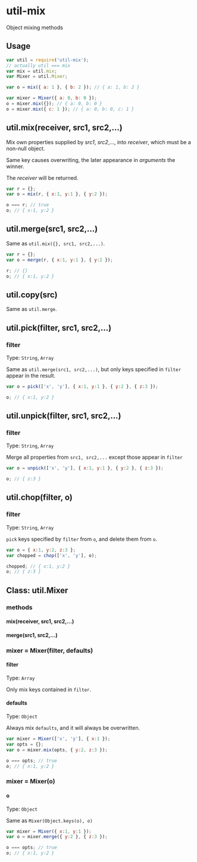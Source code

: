 # util-mix
Object mixing methods

## Usage

```javascript
var util = require('util-mix');
// actually util === mix
var mix = util.mix;
var Mixer = util.Mixer;

var o = mix({ a: 1 }, { b: 2 }); // { a: 1, b: 2 }

var mixer = Mixer({ a: 0, b: 0 });
o = mixer.mix({}); // { a: 0, b: 0 }
o = mixer.mix({ c: 1 }); // { a: 0, b: 0, c: 1 }
```

## util.mix(receiver, src1, src2,...)
Mix own properties supplied by *src1*, *src2*,..., into *receiver*, which must be a non-null object.

Same key causes overwriting, the later appearance in *arguments* the winner.

The *receiver* will be returned.

```javascript
var r = {};
var o = mix(r, { x:1, y:1 }, { y:2 });

o === r; // true
o; // { x:1, y:2 }
```

## util.merge(src1, src2,...)
Same as `util.mix({}, src1, src2,...)`.

```javascript
var r = {};
var o = merge(r, { x:1, y:1 }, { y:2 });

r; // {}
o; // { x:1, y:2 }
```

## util.copy(src)
Same as `util.merge`.

## util.pick(filter, src1, src2,...)

### filter

Type: `String`, `Array`

Same as `util.merge(src1, src2,...)`, but only keys specified in `filter` appear in the result.

```javascript
var o = pick(['x', 'y'], { x:1, y:1 }, { y:2 }, { z:3 });

o; // { x:1, y:2 }
```

## util.unpick(filter, src1, src2,...)

### filter

Type: `String`, `Array`


Merge all properties from  `src1, src2,...` except those appear in `filter`

```javascript
var o = unpick(['x', 'y'], { x:1, y:1 }, { y:2 }, { z:3 });

o; // { z:3 }
```

## util.chop(filter, o)

### filter

Type: `String`, `Array`

`pick` keys specified by `filter` from `o`, and delete them from `o`.

```javascript
var o = { x:1, y:2, z:3 };
var chopped = chop(['x', 'y'], o);

chopped; // { x:1, y:2 }
o; // { z:3 }
```

## Class: util.Mixer

### methods

#### mix(receiver, src1, src2,...)

#### merge(src1, src2,...)

### mixer = Mixer(filter, defaults)

#### filter

Type: `Array`

Only mix keys contained in `filter`.

#### defaults

Type: `Object`

Always mix `defaults`, and it will always be overwritten.

```javascript
var mixer = Mixer(['x', 'y'], { x:1 });
var opts = {};
var o = mixer.mix(opts, { y:2, z:3 });

o === opts; // true
o; // { x:1, y:2 }
```

### mixer = Mixer(o)

#### o

Type: `Object`

Same as `Mixer(Object.keys(o), o)`

```javascript
var mixer = Mixer({ x:1, y:1 });
var o = mixer.merge({ y:2 }, { z:3 });

o === opts; // true
o; // { x:1, y:2 }
```

